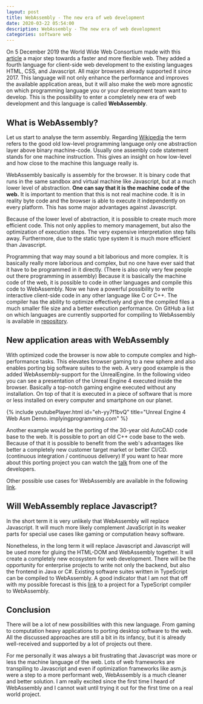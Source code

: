 ```yaml
---
layout: post
title: WebAssembly - The new era of web development
date: 2020-03-22 05:54:00
description: WebAssembly - The new era of web development
categories: software web
---
```


On 5 December 2019 the World Wide Web Consortium made with this [article](https://www.w3.org/2019/12/pressrelease-wasm-rec.html.en) a major step towards a faster and more flexible web. They added a fourth language for client-side web development to the existing languages HTML, CSS, and Javascript. All major browsers already supported it since 2017. This language will not only enhance the performance and improves the available application areas, but it will also make the web more agnostic on which programming language you or your development team want to develop. This is the possibility to enter a completely new era of web development and this language is called **WebAssembly**.

## What is WebAssembly?

Let us start to analyse the term assembly. Regarding [Wikipedia](https://en.wikipedia.org/wiki/Assembly_language) the term refers to the good old low-level programming language only one abstraction layer above binary machine-code. Usually one assembly code statement stands for one machine instruction. This gives an insight on how low-level and how close to the machine this language really is.

WebAssembly basically is assembly for the browser. It is binary code that runs in the same sandbox and virtual machine like Javascript, but at a much lower level of abstraction. **One can say that it is the machine code of the web.** It is important to mention that this is not real machine code. It is in reality byte code and the browser is able to execute it independently on every platform. This has some major advantages against Javascript.

Because of the lower level of abstraction, it is possible to create much more efficient code. This not only applies to memory management, but also the optimization of execution steps. The very expensive interpretation step falls away. Furthermore, due to the static type system it is much more efficient than Javascript.

Programming that way may sound a bit laborious and more complex. It is basically really more laborious and complex, but no one have ever said that it have to be programmed in it directly. (There is also only very few people out there programming in assembly) Because it is basically the machine code of the web, it is possible to code in other languages and compile this code to WebAssembly. Now we have a powerful possibility to write interactive client-side code in any other language like C or C++. The compiler has the ability to optimize effectively and give the compiled files a much smaller file size and a better execution performance. On GitHub a list on which languages are currently supported for compiling to WebAssembly is available in [repository](https://github.com/appcypher/awesome-wasm-langs).

## New application areas with WebAssembly

With optimized code the browser is now able to compute complex and high-performance tasks. This elevates browser gaming to a new sphere and also enables porting big software suites to the web. A very good example is the added WebAssembly-support for the UnrealEngine. In the following video you can see a presentation of the Unreal Engine 4 executed inside the browser. Basically a top-notch gaming engine executed without any installation. On top of that it is executed in a piece of software that is more or less installed on every computer and smartphone on our planet.

{% include youtubePlayer.html id="eh-yy7f1bvQ" title="Unreal Engine 4 Web Asm Demo. implyingprogramming.com" %}

Another example would be the porting of the 30-year old AutoCAD code base to the web. It is possible to port an old C++ code base to the web. Because of that it is possible to benefit from the web's advantages like better a completely new customer target market or better CI/CD. (continuous integration / continuous delivery) If you want to hear more about this porting project you can watch the [talk](https://www.infoq.com/presentations/autocad-webassembly/?utm_source=presentations&utm_medium=ny&utm_campaign=qcon) from one of the developers.

Other possible use cases for WebAssembly are available in the following [link](https://webassembly.org/docs/use-cases/).

## Will WebAssembly replace Javascript?

In the short term it is very unlikely that WebAssembly will replace Javascript. It will much more likely complement JavaScript in its weaker parts for special use cases like gaming or computation heavy software.

Nonetheless, in the long term it will replace Javascript and Javascript will be used more for gluing the HTML-DOM and WebAssembly together. It will create a completely new ecosystem for web development. There will be the opportunity for enterprise projects to write not only the backend, but also the frontend in Java or C#. Existing software suites written in TypeScript can be compiled to WebAssembly. A good indicator that I am not that off with my possible forecast is this [link](https://docs.assemblyscript.org/details/compiler) to a project for a TypeScript compiler to WebAssembly.

## Conclusion

There will be a lot of new possibilities with this new language. From gaming to computation heavy applications to porting desktop software to the web. All the discussed approaches are still a bit in its infancy, but it is already well-received and supported by a lot of projects out there.

For me personally it was always a bit frustrating that Javascript was more or less the machine language of the web. Lots of web frameworks are transpiling to Javascript and even if optimization frameworks like asm.js were a step to a more performant web, WebAssembly is a much cleaner and better solution. I am really excited since the first time I heard of WebAssembly and I cannot wait until trying it out  for the first time on a real world project.

